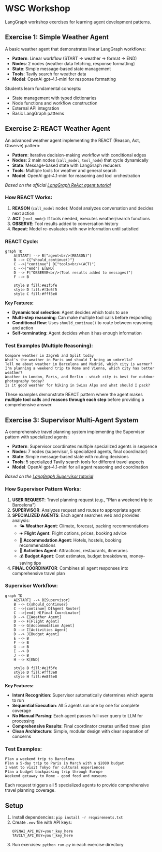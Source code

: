 # WSC Workshop

LangGraph workshop exercises for learning agent development patterns.

## Exercise 1: Simple Weather Agent
A basic weather agent that demonstrates linear LangGraph workflows:
- **Pattern**: Linear workflow (START → weather → format → END)
- **Nodes**: 2 nodes (weather data fetching, response formatting)
- **State**: Simple message-based state management
- **Tools**: Tavily search for weather data
- **Model**: OpenAI gpt-4.1-mini for response formatting

Students learn fundamental concepts:
- State management with typed dictionaries
- Node functions and workflow construction
- External API integration
- Basic LangGraph patterns

## Exercise 2: REACT Weather Agent
An advanced weather agent implementing the REACT (Reason, Act, Observe) pattern:
- **Pattern**: Iterative decision-making workflow with conditional edges
- **Nodes**: 2 main nodes (`call_model`, `tool_node`) that cycle dynamically
- **State**: Message-based state with LangGraph reducers
- **Tools**: Multiple tools for weather and general search
- **Model**: OpenAI gpt-4.1-mini for reasoning and tool orchestration

*Based on the official [LangGraph ReAct agent tutorial](https://langchain-ai.github.io/langgraph/how-tos/react-agent-from-scratch/)*

### How REACT Works:
1. **REASON** (`call_model` node): Model analyzes conversation and decides next action
2. **ACT** (`tool_node`): If tools needed, executes weather/search functions  
3. **OBSERVE**: Tool results added to conversation history
4. **Repeat**: Model re-evaluates with new information until satisfied

### REACT Cycle:
```mermaid
graph TD
    A[START] --> B["agent<br/>(REASON)"]
    B --> C{"should_continue()"}
    C -->|"continue"| D["tools<br/>(ACT)"]
    C -->|"end"| E[END]
    D --> F["OBSERVE<br/>(Tool results added to messages)"]
    F --> B
    
    style B fill:#e1f5fe
    style D fill:#f3e5f5
    style C fill:#fff3e0
```

**Key Features:**
- **Dynamic tool selection**: Agent decides which tools to use
- **Multi-step reasoning**: Can make multiple tool calls before responding
- **Conditional flow**: Uses `should_continue()` to route between reasoning and action
- **Self-terminating**: Agent decides when it has enough information

### Test Examples (Multiple Reasoning):
```
Compare weather in Zagreb and Split today
What's the weather in Paris and should I bring an umbrella?
Tell me about weather in Barcelona and Madrid, which city is warmer?
I'm planning a weekend trip to Rome and Vienna, which city has better weather?
Weather in London, Paris, and Berlin - which city is best for outdoor photography today?
Is it good weather for hiking in Swiss Alps and what should I pack?
```

These examples demonstrate REACT pattern where the agent makes **multiple tool calls** and **reasons through each step** before providing a comprehensive answer.

## Exercise 3: Supervisor Multi-Agent System
A comprehensive travel planning system implementing the Supervisor pattern with specialized agents:
- **Pattern**: Supervisor coordinates multiple specialized agents in sequence
- **Nodes**: 7 nodes (supervisor, 5 specialized agents, final coordinator)
- **State**: Simple message-based state with routing decisions
- **Tools**: 5 specialized Tavily search tools for different travel aspects
- **Model**: OpenAI gpt-4.1-mini for all agent reasoning and coordination

*Based on the [LangGraph Supervisor tutorial](https://langchain-ai.github.io/langgraph/how-tos/supervisor/)*

### How Supervisor Pattern Works:
1. **USER REQUEST**: Travel planning request (e.g., "Plan a weekend trip to Barcelona")
2. **SUPERVISOR**: Analyzes request and routes to appropriate agent
3. **SPECIALIZED AGENTS**: Each agent searches web and provides analysis:
   - 🌤️ **Weather Agent**: Climate, forecast, packing recommendations
   - ✈️ **Flight Agent**: Flight options, prices, booking advice
   - 🏨 **Accommodation Agent**: Hotels, hostels, booking recommendations
   - 🎯 **Activities Agent**: Attractions, restaurants, itineraries
   - 💰 **Budget Agent**: Cost estimates, budget breakdowns, money-saving tips
4. **FINAL COORDINATOR**: Combines all agent responses into comprehensive travel plan

### Supervisor Workflow:
```mermaid
graph TD
    A[START] --> B[Supervisor]
    B --> C{should_continue?}
    C -->|continue| D[Agent Router]
    C -->|end| H[Final Coordinator]
    D --> E[Weather Agent]
    D --> F[Flight Agent]
    D --> G[Accommodation Agent]
    D --> I[Activities Agent]
    D --> J[Budget Agent]
    E --> B
    F --> B
    G --> B
    I --> B
    J --> B
    H --> K[END]
    
    style B fill:#e1f5fe
    style D fill:#fff3e0
    style H fill:#e8f5e8
```

**Key Features:**
- **Intent Recognition**: Supervisor automatically determines which agents to run
- **Sequential Execution**: All 5 agents run one by one for complete coverage
- **No Manual Parsing**: Each agent passes full user query to LLM for processing
- **Comprehensive Results**: Final coordinator creates unified travel plan
- **Clean Architecture**: Simple, modular design with clear separation of concerns

### Test Examples:
```
Plan a weekend trip to Barcelona
Plan a 5-day trip to Paris in March with a $2000 budget
I want to visit Tokyo for cultural experiences
Plan a budget backpacking trip through Europe
Weekend getaway to Rome - good food and museums
```

Each request triggers all 5 specialized agents to provide comprehensive travel planning coverage.

## Setup
1. Install dependencies: `pip install -r requirements.txt`
2. Create `.env` file with API keys:
   ```
   OPENAI_API_KEY=your_key_here
   TAVILY_API_KEY=your_key_here
   ```
3. Run exercises: `python run.py` in each exercise directory